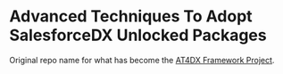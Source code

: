 # Advanced Techniques To Adopt SalesforceDX Unlocked Packages
Original repo name for what has become the [AT4DX Framework Project](https://github.com/ImJohnMDaniel/at4dx).
